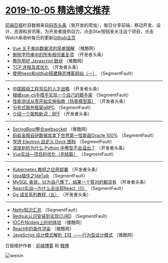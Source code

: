 # [2019-10-05 精选博文推荐](https://toutiao.qdkfweb.cn/date/2019/10/05)

[前端日报](https://qdkfweb.cn/c/news)栏目数据来自[码农头条](https://toutiao.qdkfweb.cn/)（我开发的爬虫），每日分享前端、移动开发、设计、资源和资讯等，为开发者提供动力，点击Star按钮来关注这个项目，点击Watch来收听每日的更新[Github主页](https://github.com/kujian/frontendDaily)
* [Vue 关于单向数据流的简单理解](https://toutiao.qdkfweb.cn/126779.html) （推酷网）
* [删除字符串中的所有相邻重复项](https://toutiao.qdkfweb.cn/126763.html) （开发者头条）
* [教你用好 Javascript 数组](https://toutiao.qdkfweb.cn/126776.html) （推酷网）
* [TCP 连接及其优化](https://toutiao.qdkfweb.cn/126757.html) （开发者头条）
* [使用hexo和github搭建静态博客网站（一）](https://toutiao.qdkfweb.cn/126747.html) （SegmentFault）

***
* [中国超级工程背后的人才战略](https://toutiao.qdkfweb.cn/126758.html) （开发者头条）
* [根据vue-cli手摸手实现一个自己的脚手架](https://toutiao.qdkfweb.cn/126748.html) （SegmentFault）
* [性能测试从零开始实施指南（场景模型篇）](https://toutiao.qdkfweb.cn/126759.html) （开发者头条）
* [分布式服务框架gRPC](https://toutiao.qdkfweb.cn/126749.html) （SegmentFault）
* [介绍一个架构新词：BFF](https://toutiao.qdkfweb.cn/126760.html) （开发者头条）

***
* [SpringBoot整合websocket](https://toutiao.qdkfweb.cn/126780.html) （推酷网）
* [蚂蚁金服自研数据库拿下世界第一性能超Oracle 100%](https://toutiao.qdkfweb.cn/126750.html) （SegmentFault）
* [学透 Electron 自定义 Dock 图标](https://toutiao.qdkfweb.cn/126751.html) （SegmentFault）
* [深度剖析为什么 Python 中整型不会溢出？](https://toutiao.qdkfweb.cn/126764.html) （开发者头条）
* [Vue实战—项目的优化（完结篇）](https://toutiao.qdkfweb.cn/126752.html) （SegmentFault）

***
* [Kubernetes 教程之应用部署](https://toutiao.qdkfweb.cn/126766.html) （开发者头条）
* [Idea插件之IdeTalk](https://toutiao.qdkfweb.cn/126753.html) （SegmentFault）
* [MySQL 表锁，以为自己懂了，结果一个答对的都没有](https://toutiao.qdkfweb.cn/126768.html) （开发者头条）
* [React实战—为什么会出现React（0）](https://toutiao.qdkfweb.cn/126754.html) （SegmentFault）
* [Go 语言系列教程（五）](https://toutiao.qdkfweb.cn/126769.html) （开发者头条）

***
* [Netty知识汇总](https://toutiao.qdkfweb.cn/126755.html) （SegmentFault）
* [Redis从认识安装到实现CURD](https://toutiao.qdkfweb.cn/126756.html) （SegmentFault）
* [IOC在Nodejs上的初体验](https://toutiao.qdkfweb.cn/126777.html) （推酷网）
* [React中的条件渲染](https://toutiao.qdkfweb.cn/126778.html) （推酷网）
* [JavaScript 设计模式解析【3】——行为型设计模式](https://toutiao.qdkfweb.cn/126775.html) （推酷网）

日报维护作者：[前端博客](https://qdkfweb.cn/) 和 [微博](https://qdkfweb.cn/go/weibo)

![weixin](https://user-images.githubusercontent.com/3055447/38468989-651132ac-3b80-11e8-8e6b-15122322a9d7.png)